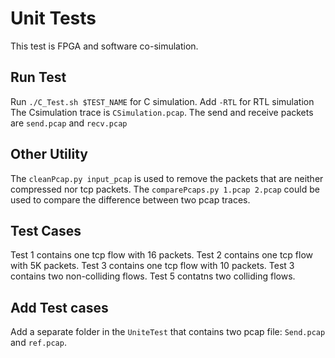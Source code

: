 # Unit Tests
This test is FPGA and software co-simulation. 
## Run Test
Run `./C_Test.sh $TEST_NAME` for C simulation. 
Add `-RTL` for RTL simulation
The Csimulation trace is `CSimulation.pcap`. The send and receive packets are `send.pcap` and `recv.pcap`
## Other Utility
The `cleanPcap.py input_pcap` is used to remove the packets that are neither compressed nor tcp packets. 
The `comparePcaps.py 1.pcap 2.pcap` could be used to compare the difference between two pcap traces.
## Test Cases
Test 1 contains one tcp flow with 16 packets.
Test 2 contains one tcp flow with 5K packets.
Test 3 contains one tcp flow with 10 packets.
Test 3 contains two non-colliding flows.
Test 5 contatns two colliding flows.
## Add Test cases
Add a separate folder in the `UniteTest` that contains two pcap file: `Send.pcap` and `ref.pcap`.
